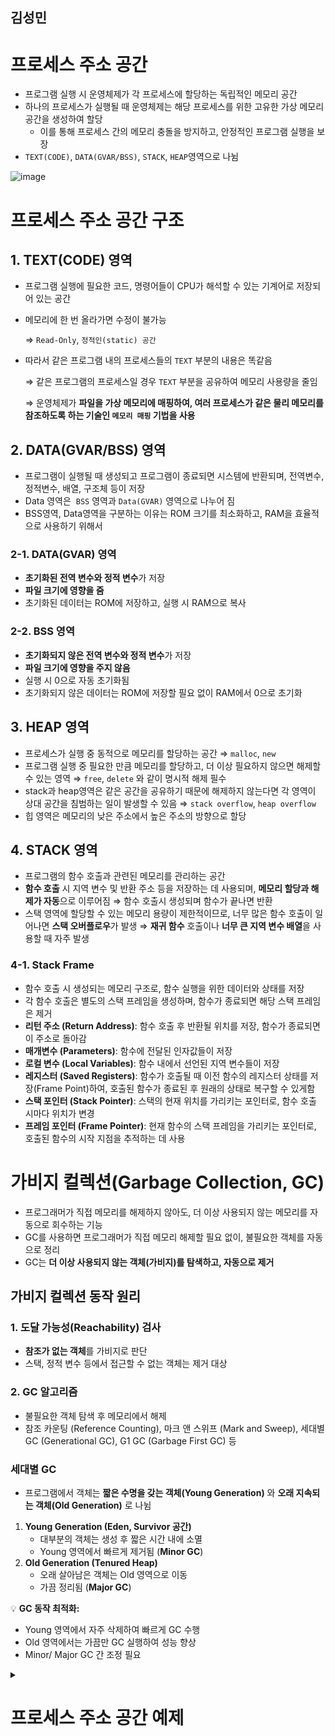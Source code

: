 ## 김성민
# 프로세스 주소 공간

- 프로그램 실행 시 운영체제가 각 프로세스에 할당하는 독립적인 메모리 공간
- 하나의 프로세스가 실행될 때 운영체제는 해당 프로세스를 위한 고유한 가상 메모리 공간을 생성하여 할당
    - 이를 통해 프로세스 간의 메모리 충돌을 방지하고, 안정적인 프로그램 실행을 보장
- `TEXT(CODE)`, `DATA(GVAR/BSS)`, `STACK`, `HEAP`영역으로 나뉨

![image](https://github.com/user-attachments/assets/d32472d0-eec4-4c0e-b82d-9ebf5c22ac1c)

# 프로세스 주소 공간 구조

## 1. TEXT(CODE) 영역

- 프로그램 실행에 필요한 코드, 명령어들이 CPU가 해석할 수 있는 기계어로 저장되어 있는 공간
- 메모리에 한 번 올라가면 수정이 불가능
    
    ⇒ `Read-Only`, `정적인(static) 공간`
    
- 따라서 같은 프로그램 내의 프로세스들의 `TEXT` 부분의 내용은 똑같음
    
    ⇒ 같은 프로그램의 프로세스일 경우 `TEXT` 부분을 공유하여 메모리 사용량을 줄임
    
    ⇒ 운영체제가 **파일을 가상 메모리에 매핑하여, 여러 프로세스가 같은 물리 메모리를 참조하도록 하는 기술인 `메모리 매핑` 기법을 사용**
    

## 2. DATA(GVAR/BSS) 영역

- 프로그램이 실행될 때 생성되고 프로그램이 종료되면 시스템에 반환되며, 전역변수, 정적변수, 배열, 구조체 등이 저장
- Data 영역은  `BSS` 영역과 `Data(GVAR)` 영역으로 나누어 짐
- BSS영역, Data영역을 구분하는 이유는 ROM 크기를 최소화하고, RAM을 효율적으로 사용하기 위해서

### 2-1. DATA(GVAR) 영역

- **초기화된 전역 변수와 정적 변수**가 저장
- **파일 크기에 영향을 줌**
- 초기화된 데이터는 ROM에 저장하고, 실행 시 RAM으로 복사

### 2-2. BSS 영역

- **초기화되지 않은 전역 변수와 정적 변수**가 저장
- **파일 크기에 영향을 주지 않음**
- 실행 시 0으로 자동 초기화됨
- 초기화되지 않은 데이터는 ROM에 저장할 필요 없이 RAM에서 0으로 초기화

## 3. HEAP 영역

- 프로세스가 실행 중 동적으로 메모리를 할당하는 공간 ⇒ `malloc`, `new`
- 프로그램 실행 중 필요한 만큼 메모리를 할당하고, 더 이상 필요하지 않으면 해제할 수 있는 영역 ⇒ `free`, `delete` 와 같이 명시적 해제 필수
- stack과 heap영역은 같은 공간을 공유하기 때문에 해제하지 않는다면 각 영역이 상대 공간을 침범하는 일이 발생할 수 있음 ⇒ `stack overflow`, `heap overflow`
- 힙 영역은 메모리의 낮은 주소에서 높은 주소의 방향으로 할당

## 4. STACK 영역

- 프로그램의 함수 호출과 관련된 메모리를 관리하는 공간
- **함수 호출** 시 지역 변수 및 반환 주소 등을 저장하는 데 사용되며, **메모리 할당과 해제가 자동**으로 이루어짐 ⇒ 함수 호출시 생성되며 함수가 끝나면 반환
- 스택 영역에 할당할 수 있는 메모리 용량이 제한적이므로, 너무 많은 함수 호출이 일어나면 **스택 오버플로우**가 발생 ⇒ **재귀 함수** 호출이나 **너무 큰 지역 변수 배열**을 사용할 때 자주 발생

### 4-1. Stack Frame

- 함수 호출 시 생성되는 메모리 구조로, 함수 실행을 위한 데이터와 상태를 저장
- 각 함수 호출은 별도의 스택 프레임을 생성하며, 함수가 종료되면 해당 스택 프레임은 제거
- **리턴 주소 (Return Address)**: 함수 호출 후 반환될 위치를 저장, 함수가 종료되면 이 주소로 돌아감
- **매개변수 (Parameters)**: 함수에 전달된 인자값들이 저장
- **로컬 변수 (Local Variables)**: 함수 내에서 선언된 지역 변수들이 저장
- **레지스터 (Saved Registers)**: 함수가 호출될 때 이전 함수의 레지스터 상태를 저장(Frame Point)하여, 호출된 함수가 종료된 후 원래의 상태로 복구할 수 있게함
- **스택 포인터 (Stack Pointer)**: 스택의 현재 위치를 가리키는 포인터로, 함수 호출 시마다 위치가 변경
- **프레임 포인터 (Frame Pointer)**: 현재 함수의 스택 프레임을 가리키는 포인터로, 호출된 함수의 시작 지점을 추적하는 데 사용

# 가비지 컬렉션(Garbage Collection, GC)

- 프로그래머가 직접 메모리를 해제하지 않아도, 더 이상 사용되지 않는 메모리를 자동으로 회수하는 기능
- GC를 사용하면 프로그래머가 직접 메모리 해제할 필요 없이, 불필요한 객체를 자동으로 정리
- GC는 **더 이상 사용되지 않는 객체(가비지)를 탐색하고, 자동으로 제거**

## 가비지 컬렉션 동작 원리

### 1. 도달 가능성(Reachability) 검사

- **참조가 없는 객체**를 가비지로 판단
- 스택, 정적 변수 등에서 접근할 수 없는 객체는 제거 대상

### 2. GC 알고리즘

- 불필요한 객체 탐색 후 메모리에서 해제
- 참조 카운팅 (Reference Counting), 마크 앤 스위프 (Mark and Sweep), 세대별 GC (Generational GC), G1 GC (Garbage First GC) 등

### 세대별 GC

- 프로그램에서 객체는 **짧은 수명을 갖는 객체(Young Generation)** 와 **오래 지속되는 객체(Old Generation)** 로 나뉨
1. **Young Generation (Eden, Survivor 공간)**
    - 대부분의 객체는 생성 후 짧은 시간 내에 소멸
    - Young 영역에서 빠르게 제거됨 (**Minor GC**)
2. **Old Generation (Tenured Heap)**
    - 오래 살아남은 객체는 Old 영역으로 이동
    - 가끔 정리됨 (**Major GC**)

💡 **GC 동작 최적화:**

- Young 영역에서 자주 삭제하여 빠르게 GC 수행
- Old 영역에서는 가끔만 GC 실행하여 성능 향상
- Minor/ Major GC 간 조정 필요

<details>
<summary><h1>프로세스 주소 공간 예제</h1></summary>

## STACK 영역

- STACK_SIZE = 512 * 1024 / 4
- STACK = Array(STACK_SIZE)
- SP -> Stack Pointer
- VSP = 100000 -> 스택 영역에 변수가 저장시 저장될 시작 위치

## TEXT 영역

- TEXT_SIZE = 512 * 1024 / 4
- TEXT = Array(TEXT_SIZE)
- PC -> Program Counter
- PP -> Program Pointer -> TEXT 영역에서 저장될 곳을 가르키는 포인터

## HEAP 영역

- HEAP_SIZE = 512 * 1024 / 4
- HEAP = Array(HEAP_SIZE)
- HP = 0 // Heap Pointer - 할당 메모리 블록의 시작 주소

## 이외의 자료구조, 변수

- typeSizes : 타입의 크기를 저장할 맵
- callStack : 호출스택을 저장할 맵
- funStartAddress : 함수의 시작 주소를 저장할 맵
- varValue : 변수에 값을 할당하는 코드를 실행할때 해당 변수의 할당된 값을 저장할 맵
- data class Heap(
val type: String,
val address: Int,
val count: Int,
val stackAddress: Int,
) : 힙영역의 정보를 저장할 데이터 클래스
- heapInfo : Heap 타입의

## locate(funcName, codes)

- codes의 내용을 순차적으로 PP를 사용해서 TEXT 영역에 저장
- funStartAddress에 funcName의 시작 주소를 저장

## setSize(type, length)

- 매개변수로 받은 type과 length을 typeSizes에 저장
- 만약 이미 저장되어 있다면 변경 불가

## push(address)

- 스택 영역에 푸쉬

## pop()

- 스택 영역에서 팝

## malloc(type, count)

- 힙 메모리 시작 위치 주소를 스택 영역에 추가
- 크기 계산
- 가능 여부 확인
- 메모리 할당

## free(stackAddress)

- 데이터 클래스 Heap 타입 배열을 사용
- 스택 주소값에 있는 힙영역 고유 주소를 찾아서 해제하고 반환

## step()

- TEXT 영역에 저장된 코드를 PC 값을 이용해 불러옴
- 불러온 값과 맞는 어셈블리 함수 실행

## usage()

- 자료구조들을 통해 스택 영역 전체크기, 사용중인 용량, 남은 용량과 힙 영역 전체크기, 사용중인 용량, 남은 용량을 순서대로 배열로 리턴

## callstack()

- 호출 스택 callstack 맵에 저장된 내용을 순차적으로 문자열에 담아 리턴
- 이때 주소값은 0x100000 을 더한후 16진수로 바꾸어 문자열에 담는다

## heapdump()

- Heap 타입 리스트 heapInfo 를 통해 얻어 print

## garbageCollect()

- heapInfo 와 스택영역을 비교하여 힙영역에 할당된 타입들 중에서 스택에 포인터 변수가 없는 경우를 찾아서 해제

## reset()

- 모든 자료구조, 변수를 초기값으로 되돌림

## assemblyVAR(VarName, Type)

- 매개변수로 얻은 Type이 일반 타입인지 배열인지를 판단
- 일반 타입이면 1만큼 alloc
- 배열이라면 타입의 [] 안의 값 만큼 alloc

## assemblyCALL(FuncName)

- 마지막 PC 실행중인 주소를 스택에 내부 함수 push()
- FuncName 함수이름에 해당하는 함수 주소로 PC를 옮김 funStartAddress 사용
- step 함수를 사용해 옮긴 주소의 내용 코드 실행

## assemblyRETURN(Value)

- CALL 호출 이후에 VAR로 증가했던 스택 공간은 모두 pop()
- CALL에서 스택에서 저장해놓은 이전 호출 위치+다음 위치로 PC 지정 후 이동 pop() 사용하면 저장한 위치가 나옴
- RETURN 뒤에 값이 있는 경우는 스택 영역에 push()
- varValue["RETURN"]에 저장

## assemblyRELEASE(VarName)

- free() 함수로 VarName에 해당하는 변수를 스택에서 찾아서 힙 영역을 해제
- 스택에 포인터 변수를 pop()

## assemblySET(VarName, Value)

- 변수 VarName에 해당하는 힙 주소에 Value 값을 지정
- VarName이 배열이라면 변수 VarName의 Index 위치에 해당하는 힙 주소에 Value 값을 지정후 VarName 힙 주소값 + (Index * Size)로 계산

## getAddressFromVarName(VarName)

- 스택영역에서 변수가 저장된 부분을 탐색해 VarName과 일치하는 변수의 주소값을 반환

## getVARValue(VarName)

- VarName과 일치하는 변수의 주소값을 획득
- 주소값을 통해 변수의 값을 획득후 출력

```kotlin
data class Heap(
    val type: String,
    val address: Int,
    val count: Int,
    val stackAddress: Int,
)

class Simulator {

    private val TEXT_SIZE = 512 * 1024 / 4
    private val STACK_SIZE = 512 * 1024 / 4
    private val HEAP_SIZE = 512 * 1024 / 4

    private val TEXT = Array(TEXT_SIZE) { "" }
    private val STACK = Array(STACK_SIZE) { "" }
    private val HEAP = Array(HEAP_SIZE) { "" }
    private val heapInfo = arrayListOf<Heap?>()

    private var PC = 0 // Program Counter
    private var PP = 0 // Program Pointer
    private var SP = 0 // Stack Pointer
    private var HP = 0 // Heap Pointer - 할당 메모리 블록의 시작 주소
    private var VSP = 100000

    private var typeSizes = mutableMapOf<String, Int>()
    private var callStack = mutableMapOf<String, Int>()
    private var funStartAddress = mutableMapOf<String, Int>()

    private var varValue = mutableMapOf<String, String>()
    private var CALLBool = false
    private var CALLAfterVAR = 0

    fun locate(funName: String, codes: Array<String>) {
        val funStart = PP
        funStartAddress[funName] = funStart
        for (i in codes) {
            TEXT[PP] = i
            PP++
        }
    }

    fun step() {
        val code = TEXT[PC]
        PC++
        val parameters = code
            .replace(":", "")
            .split(" ", "=")
        when (parameters[0]) {
            "VAR" -> assemblyVAR(parameters[1], parameters[2])
            "CALL" -> assemblyCALL(parameters[1])
            "RETURN" -> assemblyRETURN(parameters[1])
            "RELEASE" -> assemblyRELEASE(parameters[1])
            "SET" -> assemblySET(parameters[1], parameters[2])
        }
    }

    fun usage() {
        // 사용 중인 힙 용량 계산
        var heapUsage = 0
        heapInfo.forEach {
            it?.let {
                heapUsage += 8 * it.count
            }
        }

        // 정보를 배열에 추가
        val arr = mutableListOf<String>()
        val maxStackSize = "스택 영역 전체 크기 : ${STACK_SIZE * 4} Byte"
        val usageStackSize = "스택 사용 중인 용량 : ${SP * 4} Byte"
        val remainStackSize = "스택 남은 용량 : ${(STACK_SIZE - SP) * 4}"
        val maxHeapSize = "힙 전체 크기 : ${HEAP_SIZE * 4} Byte"
        val usageHeapSize = "힙 사용 중인 용량 : $heapUsage Byte"
        val remainHeapSize = "힙 남은 용량 : ${HEAP_SIZE * 4 - heapUsage} Byte"
        arr.add(maxStackSize)
        arr.add(usageStackSize)
        arr.add(remainStackSize)
        arr.add(maxHeapSize)
        arr.add(usageHeapSize)
        arr.add(remainHeapSize)
        println(arr)
    }

    fun setSize(type: String, length: Int) {
        if (length !in listOf(1, 2, 4, 8, 16, 32)) {
            println("Invalid size")
        } else {
            if (typeSizes[type] != null)
                println("Can't change")
            else {
                typeSizes[type] = length
            }
        }
    }

    private fun push(address: String) {
        STACK[SP] = address
        SP++
    }

    private fun pop(): String {
        STACK[SP] = ""
        SP--
        /////
        val data = STACK[SP].split("=")
        return if (data.size > 1) data[1] else data[0]
    }

    fun callstack(): String {
        val textAddressStart = 0x100000
        val calls = callStack.entries
            .joinToString(" -> ")
            { "${it.key} 0x${(textAddressStart + it.value * 4).toString(16).uppercase()}" }
        return calls
    }

    fun reset() {
        TEXT.fill("")
        STACK.fill("")
        HEAP.fill("")
        SP = 0
        PC = 0
        PP = 0
        HP = 0
        typeSizes.clear()
        callStack.clear()
        heapInfo.clear()
        funStartAddress.clear()
        varValue.clear()
        CALLBool = false
        CALLAfterVAR = 0
        VSP = 100000
    }

    private fun pushVAR(address: String){
        STACK[VSP] = address
        VSP++
    }

    private fun assemblyVAR(s1: String, s2: String) {
        val s = s2.replace("]", "").split("[")
        if (s.size == 1) {
            pushVAR("${s1}=${HP}")
            malloc(s[0], 1)
        } else {
            pushVAR("${s1}=${HP}")
            malloc(s[0], s[1].toInt())
        }

        if (CALLBool) {
            CALLAfterVAR++
        }
    }

    private fun assemblyCALL(s: String) {
        push(PC.toString())
        PC = funStartAddress[s.replace("()", "")]!!
        CALLBool = true
        step()
        callStack[s] = PC - 1
    }

    private fun assemblyRETURN(s: String) {
        if (CALLBool) {
            for (i in 0 until CALLAfterVAR) {
                pop()
            }
            PC = pop().toInt()
            push(s)
            varValue["RETURN"] = s
            CALLAfterVAR = 0
        }
    }

    private fun getAddressFromVarName(varName: String): Int? {
        for (st in STACK) {

            val data = st.split("=")
            // 변수=주소 형태로 저장된 경우
            if (data.size >= 2) {

                if (data[0] == varName) return data[1].toInt()
            }
        }
        return null
    }

    private fun assemblyRELEASE(s: String) {
        getAddressFromVarName(s)?.let {
            free(it)
        }
    }

    private fun assemblySET(s: String, s2: String) {
        val s1 = varValue[s2.replace("$","")]
        val variable = s.replace("]", "").split("[")
        if (variable.size == 1) { // 인덱스 없는 경우
            getAddressFromVarName(s)?.let { idx ->
                HEAP[idx] = s1!!
            }
        } else { // 인덱스 있는 경우
            getAddressFromVarName(s)?.let { idx ->
                HEAP[idx + variable[2].toInt()] = s1!!
            }
        }
    }

    private fun malloc(type: String, count: Int) {
        if (!typeSizes.containsKey(type)) return // 존재하지 않는 타입

        // 1. 힙 메모리 시작 위치 주소를 스택 영역에 추가
        push(HP.toString())

        // 2. 크기 계산
        val typeSize = typeSizes.getOrDefault(type, 0)
        val byteCount = typeSize / 8 + if (typeSize % 8 > 0) 1 else 0 // 8바이트보다 큰 경우 count + 1

        // 3. 가능 여부 확인
        if (HP + (8 * byteCount) >= HEAP_SIZE) {
            println("Unable to allocate memory.")
            return
        }

        // 4. 메모리 할당
        heapInfo.add(Heap(type, HP, byteCount, SP - 1))
        repeat(byteCount) {
            HEAP[HP] = "allocated"
            HEAP[HP + 1] = "allocated"
            HP += 2
        }
    }

    private fun free(stackAddress: Int) {
        for (idx in heapInfo.indices) {
            if (heapInfo[idx] != null) {
                if (heapInfo[idx]!!.stackAddress == stackAddress) {
                    for (i in heapInfo[idx]!!.address until heapInfo[idx]!!.address + (heapInfo[idx]!!.count * 2)) {
                        HEAP[heapInfo[idx]!!.address] = ""
                    }
                    heapInfo[idx] = null
                }
            }
        }
    }

    fun heapdump() {
        heapInfo.forEach {
            it?.let { println(it) }
        }
    }

    fun garbageCollect() {
        heapInfo.forEach {
            it?.let {
                if (!STACK.contains(it.stackAddress.toString())) {
                    free(it.stackAddress)
                }
            }
        }
    }

    fun getVARValue(s: String){
        val variable = s.replace("]", "").split("[")
        var value = ""
        if (variable.size == 1) { // 인덱스 없는 경우
            getAddressFromVarName(s)?.let { idx ->
                value = HEAP[idx]
            }
        } else { // 인덱스 있는 경우
            getAddressFromVarName(s)?.let { idx ->
                value = HEAP[idx + variable[2].toInt()]
            }
        }
        println("$s = $value")
    }
}

fun main() {
    val simulator = Simulator()
    with(simulator) {
        setSize("INT", 4)
        setSize("BOOL", 1)
        locate("main", arrayOf("VAR A: BOOL[4]", "VAR B: INT", "CALL foo()", "SET B=\$RETURN"))
        locate("foo", arrayOf("VAR K: INT", "RETURN 10"))
        step()
        usage()
        step()
        step()
        heapdump()
        step()
        println()
        step()
        getVARValue("B")
        garbageCollect()
        reset()
    }
}
```
</details>
